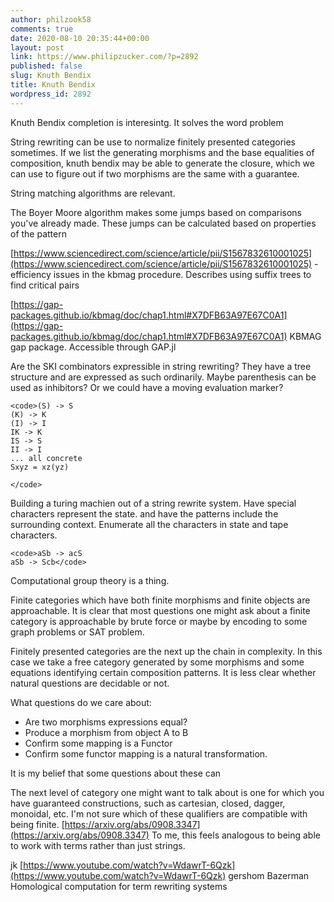 ```yaml
---
author: philzook58
comments: true
date: 2020-08-10 20:35:44+00:00
layout: post
link: https://www.philipzucker.com/?p=2892
published: false
slug: Knuth Bendix
title: Knuth Bendix
wordpress_id: 2892
---
```





Knuth Bendix completion is interesintg. It solves the word problem







String rewriting can be use to normalize finitely presented categories sometimes. If we list the generating morphisms and the base equalities of composition, knuth bendix may be able to generate the closure, which we can use to figure out if two morphisms are the same with a guarantee.







String matching algorithms are relevant.







The Boyer Moore algorithm makes some jumps based on comparisons you've already made. These jumps can be calculated based on properties of the pattern







[https://www.sciencedirect.com/science/article/pii/S1567832610001025](https://www.sciencedirect.com/science/article/pii/S1567832610001025) - efficiency issues in the kbmag procedure. Describes using suffix trees to find critical pairs







[https://gap-packages.github.io/kbmag/doc/chap1.html#X7DFB63A97E67C0A1](https://gap-packages.github.io/kbmag/doc/chap1.html#X7DFB63A97E67C0A1) KBMAG gap package. Accessible through GAP.jl







Are the SKI combinators expressible in string rewriting? They have a tree structure and are expressed as such ordinarily. Maybe parenthesis can be used as inhibitors? Or we could have a moving evaluation marker?






    
    <code>(S) -> S
    (K) -> K
    (I) -> I
    IK -> K
    IS -> S
    II -> I
    ... all concrete
    Sxyz = xz(yz)
    
    </code>







Building a turing machien out of a string rewrite system. Have special characters represent the state. and have the patterns include the surrounding context. Enumerate all the characters in state and tape characters.






    
    <code>aSb -> acS
    aSb -> Scb</code>













Computational group theory is a thing.













Finite categories which have both finite morphisms and finite objects are approachable. It is clear that most questions one might ask about a finite category is approachable by brute force or maybe by encoding to some graph problems or SAT problem.







Finitely presented categories are the next up the chain in complexity. In this case we take a free category generated by some morphisms and some equations identifying certain composition patterns. It is less clear whether natural questions are decidable or not.







What questions do we care about:







  * Are two morphisms expressions equal?
  * Produce a morphism from object A to B
  * Confirm some mapping is a Functor
  * Confirm some functor mapping is a natural transformation.






It is my belief that some questions about these can 







The next level of category one might want to talk about is one for which you have guaranteed constructions, such as cartesian, closed, dagger, monoidal, etc. I'm not sure which of these qualifiers are compatible with being finite. [https://arxiv.org/abs/0908.3347](https://arxiv.org/abs/0908.3347)  To me, this feels analogous to being able to work with terms rather than just strings.







jk [https://www.youtube.com/watch?v=WdawrT-6Qzk](https://www.youtube.com/watch?v=WdawrT-6Qzk) gershom Bazerman Homological computation for term rewriting systems



